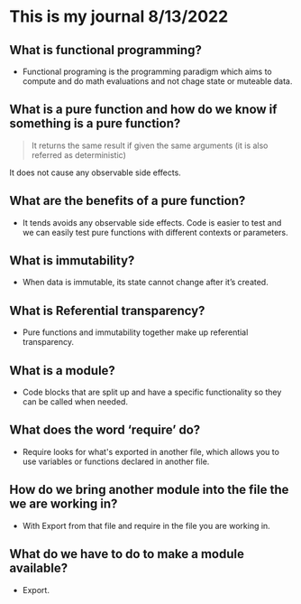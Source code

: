 # This is my journal 8/13/2022

## What is functional programming?

- Functional programing is the programming paradigm which aims to compute and do math evaluations and not chage state or muteable data.

## What is a pure function and how do we know if something is a pure function?

> It returns the same result if given the same arguments (it is also referred as deterministic)

It does not cause any observable side effects.

## What are the benefits of a pure function?

- It tends avoids any observable side effects. Code is easier to test and we can easily test pure functions with different contexts or parameters.

## What is immutability?

- When data is immutable, its state cannot change after it’s created.

## What is Referential transparency?

- Pure functions and immutability together make up referential transparency.

## What is a module?

- Code blocks that are split up and have a specific functionality so they can be called when needed.

## What does the word ‘require’ do?

- Require looks for what's exported in another file, which allows you to use variables or functions declared in another file.

## How do we bring another module into the file the we are working in?

- With Export from that file and require in the file you are working in.

## What do we have to do to make a module available?

- Export.